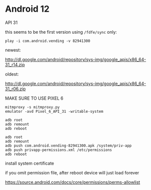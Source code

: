 # Android 12

API 31

this seems to be the first version using `/fdfe/sync` only:

~~~
play -i com.android.vending -v 82941300
~~~

newest:

<http://dl.google.com/android/repository/sys-img/google_apis/x86_64-31_r14.zip>

oldest:

<http://dl.google.com/android/repository/sys-img/google_apis/x86_64-31_r06.zip>

MAKE SURE TO USE PIXEL 6

~~~
mitmproxy -s mitmproxy.py
emulator -avd Pixel_6_API_31 -writable-system

adb root
adb remount
adb reboot

adb root
adb remount
adb push com.android.vending-82941300.apk /system/priv-app
adb push privapp-permissions.xml /etc/permissions
adb reboot
~~~

install system certificate

if you omit permission file, after reboot device will just load forever

https://source.android.com/docs/core/permissions/perms-allowlist
